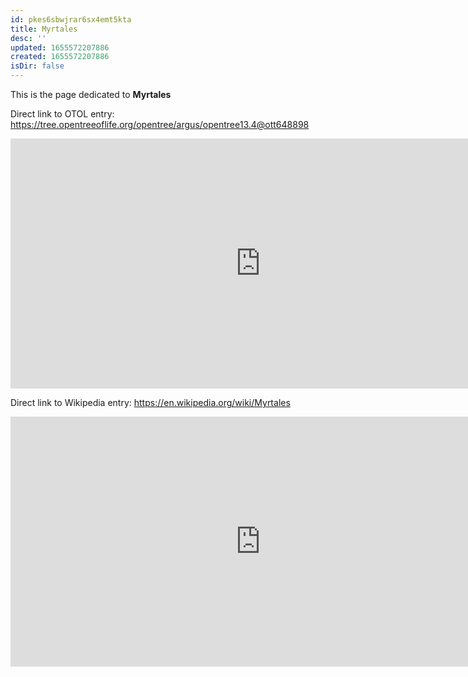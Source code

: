 ```yaml
---
id: pkes6sbwjrar6sx4emt5kta
title: Myrtales
desc: ''
updated: 1655572207886
created: 1655572207886
isDir: false
---
```

This is the page dedicated to **Myrtales**


Direct link to OTOL entry: https://tree.opentreeoflife.org/opentree/argus/opentree13.4@ott648898



<html>
    <body>
    <iframe src="https://tree.opentreeoflife.org/opentree/argus/opentree13.4@ott648898"
    width="800" height="400" frameborder="0" allowfullscreen> </iframe>
    </body>
</html>
    


Direct link to Wikipedia entry: https://en.wikipedia.org/wiki/Myrtales



<html>
    <body>
    <iframe src="https://en.wikipedia.org/wiki/Myrtales"
    width="800" height="400" frameborder="0" allowfullscreen> </iframe>
    </body>
</html>
    
